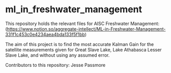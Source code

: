 # ml_in_freshwater_management
This repository holds the relevant files for AISC Freshwater Management: (https://www.notion.so/aggregate-intellect/ML-in-Freshwater-Management-331f1c453c0e4234aea4bda133f5f1bb)

 The aim of this project is to find the most accurate Kalman Gain for the satellite measurements given for Great Slave Lake, Lake Athabasca Lesser Slave Lake, and without using any assumed error.

Contributors to this repository: Jesse Passmore
